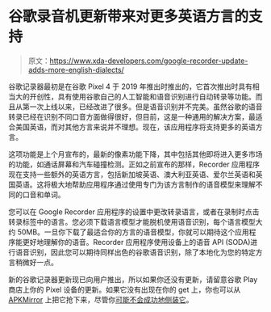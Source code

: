 # 谷歌录音机更新带来对更多英语方言的支持

> 原文：<https://www.xda-developers.com/google-recorder-update-adds-more-english-dialects/>

谷歌记录器最初是在谷歌 Pixel 4 于 2019 年推出时推出的，它首次推出时具有相当大的开创性，具有使用谷歌自己的人工智能和语音识别进行自动转录等功能。而且从第一次上线以来，已经改进了很多。但是语音识别并不完美。虽然谷歌的语音转录已经在识别不同口音方面做得很好，但目前，这是一种通用的解决方案，最适合美国英语，而对其他方言来说并不理想。现在，该应用程序将支持更多的英语方言。

这项功能是上个月宣布的，最新的像素功能下降，其中包括其他即将进入更多市场的功能，如通话屏幕和汽车碰撞检测。正如之前宣布的那样，Recorder 应用程序现在支持一些额外的英语方言，包括新加坡英语、澳大利亚英语、爱尔兰英语和英国英语。这将极大地帮助应用程序通过使用专门为该方言制作的语音模型来理解不同的口音和单词。

您可以在 Google Recorder 应用程序的设置中更改转录语言，或者在录制时点击转录标签中的语言。您必须下载语言模型才能脱机使用语音识别，每个语言模型大约 50MB。一旦你下载了最适合你的方言的语音模型，你就可以期待这个应用程序能更好地理解你的语音。Recorder 应用程序使用设备上的语音 API (SODA)进行语音识别，因此您可以期待同样出色的谷歌语音识别，除了本地化为您的特定方言稍微好一点。

新的谷歌记录器更新现已向用户推出，所以如果你还没有更新，请留意谷歌 Play 商店上你的 Pixel 设备的更新。如果它没有出现在你的 get 上，你也可以从 [APKMirror](https://www.apkmirror.com/apk/google-inc/google-recorder/google-recorder-2-3-383104538-release/) 上把它抢下来，尽管你[可能不会成功地侧装它](https://www.xda-developers.com/google-camera-recorder-sideload-failed-verification-android-11/)。